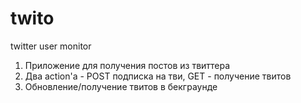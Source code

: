 # twito
twitter user monitor

1. Приложение для получения постов из твиттера
2. Два action'а - POST подписка на тви, GET - получение твитов
3. Обновление/получение твитов в бекграунде
